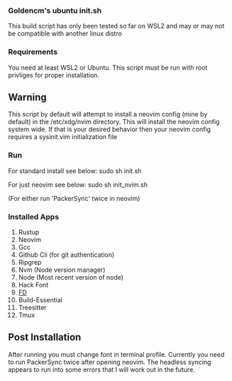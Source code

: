 ### Goldencm's ubuntu init.sh
This build script has only been tested so far on WSL2 and may
or may not be compatible with another linux distro

### Requirements
You need at least WSL2 or Ubuntu. This script must be run with root privliges
for proper installation.

## Warning
This script by default will attempt to install a neovim config (mine by
default) in the /etc/xdg/nvim directory. This will install the neovim config
system wide. If that is your desired behavior then your neovim config requires
a sysinit.vim initialization file

### Run
For standard install see below:
    sudo sh init.sh

For just neovim see below:
    sudo sh init_nvim.sh

(For either run 'PackerSync' twice in neovim)

### Installed Apps

1. Rustup
2. Neovim
3. Gcc
4. Github Cli (for git authentication)
5. Ripgrep
6. Nvm (Node version manager)
7. Node (Most recent version of node)
8. Hack Font
9. [FD](https://github.com/sharkdp/fd)
10. Build-Essential
11. Treesitter
12. Tmux

## Post Installation
After running you must change font in terminal profile. Currently you need to run PackerSync twice after opening neovim. The headless
syncing appears to run into some errors that I will work out in the future.



